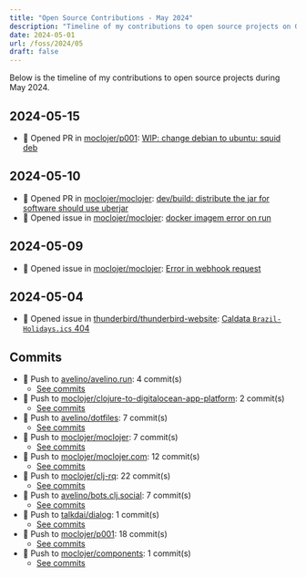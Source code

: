 ```yaml
---
title: "Open Source Contributions - May 2024"
description: "Timeline of my contributions to open source projects on GitHub during May 2024."
date: 2024-05-01
url: /foss/2024/05
draft: false
---
```


Below is the timeline of my contributions to open source projects during May 2024.

## 2024-05-15

- 🔀 Opened PR in [moclojer/p001](https://github.com/moclojer/p001): [WIP: change debian to ubuntu: squid deb](https://github.com/moclojer/p001/pull/1)

## 2024-05-10

- 🔀 Opened PR in [moclojer/moclojer](https://github.com/moclojer/moclojer): [dev/build: distribute the jar for software should use uberjar](https://github.com/moclojer/moclojer/pull/260)
- 🐛 Opened issue in [moclojer/moclojer](https://github.com/moclojer/moclojer): [docker imagem error on run ](https://github.com/moclojer/moclojer/issues/259)

## 2024-05-09

- 🐛 Opened issue in [moclojer/moclojer](https://github.com/moclojer/moclojer): [Error in webhook request](https://github.com/moclojer/moclojer/issues/258)

## 2024-05-04

- 🐛 Opened issue in [thunderbird/thunderbird-website](https://github.com/thunderbird/thunderbird-website): [Caldata `Brazil-Holidays.ics` 404](https://github.com/thunderbird/thunderbird-website/issues/572)

## Commits

- 🔨 Push to [avelino/avelino.run](https://github.com/avelino/avelino.run): 4 commit(s)
  - [See commits](https://github.com/avelino/avelino.run/commits?author=avelino&since=2024-05-01T00:00:00Z&until=2024-05-31T23:59:59Z)
- 🔨 Push to [moclojer/clojure-to-digitalocean-app-platform](https://github.com/moclojer/clojure-to-digitalocean-app-platform): 2 commit(s)
  - [See commits](https://github.com/moclojer/clojure-to-digitalocean-app-platform/commits?author=avelino&since=2024-05-01T00:00:00Z&until=2024-05-31T23:59:59Z)
- 🔨 Push to [avelino/dotfiles](https://github.com/avelino/dotfiles): 7 commit(s)
  - [See commits](https://github.com/avelino/dotfiles/commits?author=avelino&since=2024-05-01T00:00:00Z&until=2024-05-31T23:59:59Z)
- 🔨 Push to [moclojer/moclojer](https://github.com/moclojer/moclojer): 7 commit(s)
  - [See commits](https://github.com/moclojer/moclojer/commits?author=avelino&since=2024-05-01T00:00:00Z&until=2024-05-31T23:59:59Z)
- 🔨 Push to [moclojer/moclojer.com](https://github.com/moclojer/moclojer.com): 12 commit(s)
  - [See commits](https://github.com/moclojer/moclojer.com/commits?author=avelino&since=2024-05-01T00:00:00Z&until=2024-05-31T23:59:59Z)
- 🔨 Push to [moclojer/clj-rq](https://github.com/moclojer/clj-rq): 22 commit(s)
  - [See commits](https://github.com/moclojer/clj-rq/commits?author=avelino&since=2024-05-01T00:00:00Z&until=2024-05-31T23:59:59Z)
- 🔨 Push to [avelino/bots.clj.social](https://github.com/avelino/bots.clj.social): 7 commit(s)
  - [See commits](https://github.com/avelino/bots.clj.social/commits?author=avelino&since=2024-05-01T00:00:00Z&until=2024-05-31T23:59:59Z)
- 🔨 Push to [talkdai/dialog](https://github.com/talkdai/dialog): 1 commit(s)
  - [See commits](https://github.com/talkdai/dialog/commits?author=avelino&since=2024-05-01T00:00:00Z&until=2024-05-31T23:59:59Z)
- 🔨 Push to [moclojer/p001](https://github.com/moclojer/p001): 18 commit(s)
  - [See commits](https://github.com/moclojer/p001/commits?author=avelino&since=2024-05-01T00:00:00Z&until=2024-05-31T23:59:59Z)
- 🔨 Push to [moclojer/components](https://github.com/moclojer/components): 1 commit(s)
  - [See commits](https://github.com/moclojer/components/commits?author=avelino&since=2024-05-01T00:00:00Z&until=2024-05-31T23:59:59Z)

